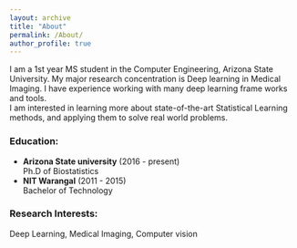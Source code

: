 ```yaml
---
layout: archive
title: "About"
permalink: /About/
author_profile: true
---
```



I am a 1st year MS student in the Computer Engineering, Arizona State University. My major research concentration is Deep learning in Medical Imaging. I have experience working with many deep learning frame works and tools.    
I am interested in learning more about state-of-the-art Statistical Learning methods, and applying them to solve real world problems.

  


### Education:
- **Arizona State university** (2016 - present)   
  Ph.D of Biostatistics
- **NIT Warangal** (2011 - 2015)   
  Bachelor of Technology


### Research Interests:
Deep Learning, Medical Imaging, Computer vision
